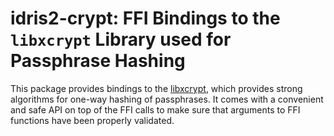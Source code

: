 # idris2-crypt: FFI Bindings to the `libxcrypt` Library used for Passphrase Hashing

This package provides bindings to the [libxcrypt](https://github.com/besser82/libxcrypt),
which provides strong algorithms for one-way hashing of passphrases.
It comes with a convenient and safe API on top of the FFI calls to
make sure that arguments to FFI functions have been properly
validated.
